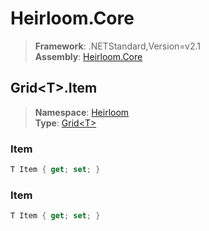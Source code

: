 # Heirloom.Core

> **Framework**: .NETStandard,Version=v2.1  
> **Assembly**: [Heirloom.Core][0]  

## Grid\<T>.Item

> **Namespace**: [Heirloom][0]  
> **Type**: [Grid\<T>][1]  

### Item

```cs
T Item { get; set; }
```

### Item

```cs
T Item { get; set; }
```

[0]: ../Heirloom.Core.md
[1]: Heirloom.Grid[T].md
